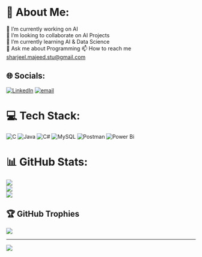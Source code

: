 # 💫 About Me:
🔭 I’m currently working on AI<br>👯 I’m looking to collaborate on AI Projects<br>🌱 I’m currently learning AI & Data Science<br>💬 Ask me about Programming 📫 How to reach me sharjeel.majeed.stu@gmail.com


## 🌐 Socials:
[![LinkedIn](https://img.shields.io/badge/LinkedIn-%230077B5.svg?logo=linkedin&logoColor=white)](https://linkedin.com/in/https://www.linkedin.com/in/sharjeelmajeed) [![email](https://img.shields.io/badge/Email-D14836?logo=gmail&logoColor=white)](mailto:sharjeel.majeed.stu@gmail.com) 

# 💻 Tech Stack:
![C](https://img.shields.io/badge/c-%2300599C.svg?style=plastic&logo=c&logoColor=white) ![Java](https://img.shields.io/badge/java-%23ED8B00.svg?style=plastic&logo=openjdk&logoColor=white) ![C#](https://img.shields.io/badge/c%23-%23239120.svg?style=plastic&logo=csharp&logoColor=white) ![MySQL](https://img.shields.io/badge/mysql-4479A1.svg?style=plastic&logo=mysql&logoColor=white) ![Postman](https://img.shields.io/badge/Postman-FF6C37?style=plastic&logo=postman&logoColor=white) ![Power Bi](https://img.shields.io/badge/power_bi-F2C811?style=plastic&logo=powerbi&logoColor=black)
# 📊 GitHub Stats:
![](https://github-readme-stats.vercel.app/api?username=sharjeelmajeed&theme=ocean_dark&hide_border=false&include_all_commits=true&count_private=true)<br/>
![](https://nirzak-streak-stats.vercel.app/?user=sharjeelmajeed&theme=ocean_dark&hide_border=false)<br/>
![](https://github-readme-stats.vercel.app/api/top-langs/?username=sharjeelmajeed&theme=ocean_dark&hide_border=false&include_all_commits=true&count_private=true&layout=compact)

## 🏆 GitHub Trophies
![](https://github-profile-trophy.vercel.app/?username=sharjeelmajeed&theme=ocean_dark&no-frame=false&no-bg=true&margin-w=4)

---
[![](https://visitcount.itsvg.in/api?id=sharjeelmajeed&icon=0&color=0)](https://visitcount.itsvg.in)

<!-- Proudly created with GPRM ( https://gprm.itsvg.in ) -->
